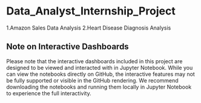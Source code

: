 # Data_Analyst_Internship_Project
1.Amazon Sales Data Analysis 
2.Heart Disease Diagnosis Analysis
## Note on Interactive Dashboards

Please note that the interactive dashboards included in this project are designed to be viewed and interacted with in Jupyter Notebook. While you can view the notebooks directly on GitHub, the interactive features may not be fully supported or visible in the GitHub rendering. We recommend downloading the notebooks and running them locally in Jupyter Notebook to experience the full interactivity.
